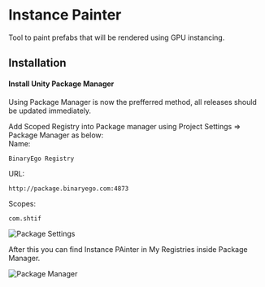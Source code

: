# Instance Painter

Tool to paint prefabs that will be rendered using GPU instancing.

## Installation

#### Install Unity Package Manager 

Using Package Manager is now the prefferred method, all releases should be updated immediately.

Add Scoped Registry into Package manager using Project Settings => Package Manager as below:  
Name:
```
BinaryEgo Registry
```  
URL:
```
http://package.binaryego.com:4873
```
Scopes:
```
com.shtif
```

![Package Settings](https://i.imgur.com/mmLJLeh.png)

After this you can find Instance PAinter in My Registries inside Package Manager.

![Package Manager](https://i.imgur.com/rWYdQVR.png)